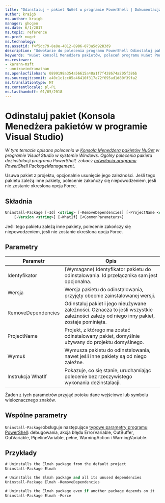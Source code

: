 ```yaml
---
title: "Odinstaluj — pakiet NuGet w programie PowerShell | Dokumentacja firmy Microsoft"
author: kraigb
ms.author: kraigb
manager: ghogen
ms.date: 6/1/2017
ms.topic: reference
ms.prod: nuget
ms.technology: 
ms.assetid: f4f5dc79-8e8e-4012-8986-873a5d9283d9
description: "Odwołanie do polecenia programu PowerShell Odinstaluj pakiet w konsoli Menedżera pakietów NuGet w programie Visual Studio."
keywords: "NuGet konsoli Menedżera pakietów, poleceń programu NuGet Powershell NuGet w programie PowerShell, odinstaluj pakiet"
ms.reviewer:
- karann-msft
- unniravindranathan
ms.openlocfilehash: 0899198a354a56615a48a1f7f428674a205f386b
ms.sourcegitcommit: a40c1c1cc05a46410f317a72f695ad1d80f39fa2
ms.translationtype: MT
ms.contentlocale: pl-PL
ms.lasthandoff: 01/05/2018
---
```

# <a name="uninstall-package-package-manager-console-in-visual-studio"></a>Odinstaluj pakiet (Konsola Menedżera pakietów w programie Visual Studio)

*W tym temacie opisano polecenia w [Konsola Menedżera pakietów NuGet](Package-Manager-Console.md) w programie Visual Studio w systemie Windows. Ogólny polecenia pakietu dezinstalacji programu PowerShell, zobacz [odwołania programu PowerShell PackageManagement](/powershell/module/packagemanagement/?view=powershell-6).*

Usuwa pakiet z projektu, opcjonalnie usunięcie jego zależności. Jeśli tego pakietu zależą inne pakiety, polecenie zakończy się niepowodzeniem, jeśli nie zostanie określona opcja Force.

## <a name="syntax"></a>Składnia

```ps
Uninstall-Package [-Id] <string> [-RemoveDependencies] [-ProjectName <string>] [-Force]
    [-Version <string>] [-WhatIf] [<CommonParameters>]
```

Jeśli tego pakietu zależą inne pakiety, polecenie zakończy się niepowodzeniem, jeśli nie zostanie określona opcja Force.

## <a name="parameters"></a>Parametry

| Parametr | Opis |
| --- | --- |
| Identyfikator | (Wymagane) Identyfikator pakietu do odinstalowania. Id przełącznika sam jest opcjonalna. |
| Wersja | Wersja pakietu do odinstalowania, przyjęty obecnie zainstalowanej wersji. |
| RemoveDependencies | Odinstaluj pakiet i jego nieużywane zależności. Oznacza to jeśli wszystkie zależności zależy od niego inny pakiet, zostaje pominięta. |
| ProjectName | Projekt, z którego ma zostać odinstalowany pakiet, domyślnie używany do projektu domyślnego. |
| Wymuś | Wymusza pakietu do odinstalowania, nawet jeśli inne pakiety są od niego zależne. |
| Instrukcja WhatIf | Pokazuje, co się stanie, uruchamiając polecenie bez rzeczywistego wykonania dezinstalacji. |

Żaden z tych parametrów przyjąć potoku dane wejściowe lub symbolu wieloznacznego znaków.

## <a name="common-parameters"></a>Wspólne parametry

`Uninstall-Package`obsługuje następujące [typowe parametry programu PowerShell](http://go.microsoft.com/fwlink/?LinkID=113216): debugowania, akcja błędu ErrorVariable, OutBuffer, OutVariable, PipelineVariable, pełne, WarningAction i WarningVariable.

## <a name="examples"></a>Przykłady

```ps
# Uninstalls the Elmah package from the default project
Uninstall-Package Elmah

# Uninstalls the Elmah package and all its unused dependencies
Uninstall-Package Elmah -RemoveDependencies 

# Uninstalls the Elmah package even if another package depends on it
Uninstall-Package Elmah -Force
```
